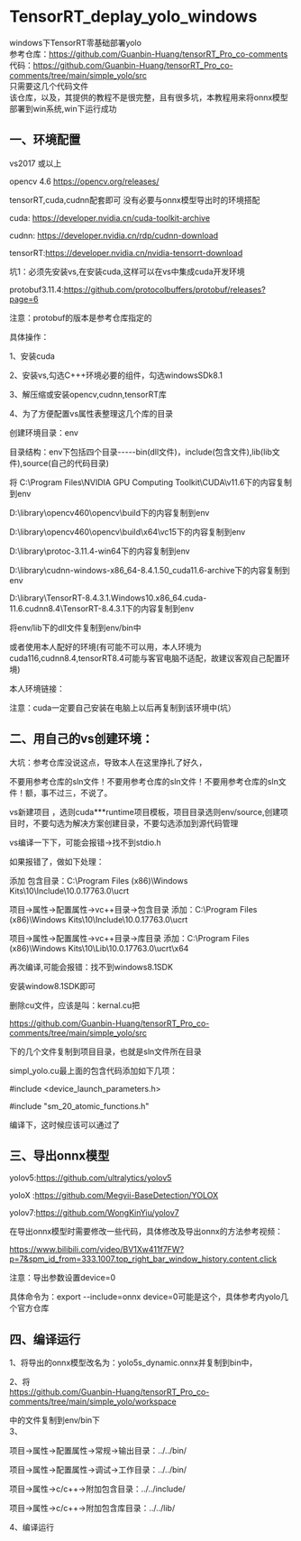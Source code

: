 # TensorRT_deplay_yolo_windows  
windows下TensorRT零基础部署yolo    
参考仓库：https://github.com/Guanbin-Huang/tensorRT_Pro_co-comments    
代码：https://github.com/Guanbin-Huang/tensorRT_Pro_co-comments/tree/main/simple_yolo/src     
只需要这几个代码文件  
该仓库，以及，其提供的教程不是很完整，且有很多坑，本教程用来将onnx模型部署到win系统,win下运行成功   

一、环境配置            
------------  

vs2017 或以上  

opencv 4.6 https://opencv.org/releases/  

tensorRT,cuda,cudnn配套即可 没有必要与onnx模型导出时的环境搭配  

cuda: https://developer.nvidia.cn/cuda-toolkit-archive  

cudnn: https://developer.nvidia.cn/rdp/cudnn-download 

tensorRT:https://developer.nvidia.cn/nvidia-tensorrt-download  

坑1：必须先安装vs,在安装cuda,这样可以在vs中集成cuda开发环境  

protobuf3.11.4:https://github.com/protocolbuffers/protobuf/releases?page=6  

注意：protobuf的版本是参考仓库指定的  

具体操作：

1、安装cuda  

2、安装vs,勾选C+++环境必要的组件，勾选windowsSDk8.1  

3、解压缩或安装opencv,cudnn,tensorRT库  

4、为了方便配置vs属性表整理这几个库的目录  

创建环境目录：env  

目录结构：env下包括四个目录-----bin(dll文件)，include(包含文件),lib(lib文件),source(自己的代码目录)  

将 C:\Program Files\NVIDIA GPU Computing Toolkit\CUDA\v11.6下的内容复制到env  

   D:\library\opencv460\opencv\build下的内容复制到env  
   
   D:\library\opencv460\opencv\build\x64\vc15下的内容复制到env     
   
   D:\library\protoc-3.11.4-win64下的内容复制到env     
   
   D:\library\cudnn-windows-x86_64-8.4.1.50_cuda11.6-archive下的内容复制到env  
   
   D:\library\TensorRT-8.4.3.1.Windows10.x86_64.cuda-11.6.cudnn8.4\TensorRT-8.4.3.1下的内容复制到env   
   
   将env/lib下的dll文件复制到env/bin中      
   
   或者使用本人配好的环境(有可能不可以用，本人环境为cuda116,cudnn8.4,tensorRT8.4可能与客官电脑不适配，故建议客观自己配置环境)   
   
   本人环境链接：    
   
   注意：cuda一定要自己安装在电脑上以后再复制到该环境中(坑）  
   
二、用自己的vs创建环境：  
-----------------------
大坑：参考仓库没说这点，导致本人在这里挣扎了好久，

不要用参考仓库的sln文件！不要用参考仓库的sln文件！不要用参考仓库的sln文件！额，事不过三，不说了。 

vs新建项目 ，选则cuda***runtime项目模板，项目目录选则env/source,创建项目时，不要勾选为解决方案创建目录，不要勾选添加到源代码管理  

vs编译一下下，可能会报错->找不到stdio.h  

如果报错了，做如下处理：  

添加 包含目录：C:\Program Files (x86)\Windows Kits\10\Include\10.0.17763.0\ucrt  

项目->属性->配置属性->vc++目录->包含目录   添加：C:\Program Files (x86)\Windows Kits\10\Include\10.0.17763.0\ucrt    

项目->属性->配置属性->vc++目录->库目录   添加：C:\Program Files (x86)\Windows Kits\10\Lib\10.0.17763.0\ucrt\x64  

再次编译,可能会报错：找不到windows8.1SDK  

安装window8.1SDK即可    

删除cu文件，应该是叫：kernal.cu把  

https://github.com/Guanbin-Huang/tensorRT_Pro_co-comments/tree/main/simple_yolo/src    

下的几个文件复制到项目目录，也就是sln文件所在目录    

simpl_yolo.cu最上面的包含代码添加如下几项：  

#include <device_launch_parameters.h>  

#include "sm_20_atomic_functions.h"  

编译下，这时候应该可以通过了  

三、导出onnx模型
----------------
yolov5:https://github.com/ultralytics/yolov5  

yoloX :https://github.com/Megvii-BaseDetection/YOLOX  

yolov7:https://github.com/WongKinYiu/yolov7  

在导出onnx模型时需要修改一些代码，具体修改及导出onnx的方法参考视频：  

https://www.bilibili.com/video/BV1Xw411f7FW?p=7&spm_id_from=333.1007.top_right_bar_window_history.content.click    

注意：导出参数设置device=0  

具体命令为：export --include=onnx device=0可能是这个，具体参考内yolo几个官方仓库   


四、编译运行  
------------
1、将导出的onnx模型改名为：yolo5s_dynamic.onnx并复制到bin中，  

2、将  
https://github.com/Guanbin-Huang/tensorRT_Pro_co-comments/tree/main/simple_yolo/workspace  

中的文件复制到env/bin下  
3、  

   项目->属性->配置属性->常规->输出目录：../../bin/  
   
   项目->属性->配置属性->调试->工作目录：../../bin/  
   
   项目->属性->c/c++->附加包含目录：../../include/    
   
   项目->属性->c/c++->附加包含库目录：../../lib/    
   
4、编译运行 

  
